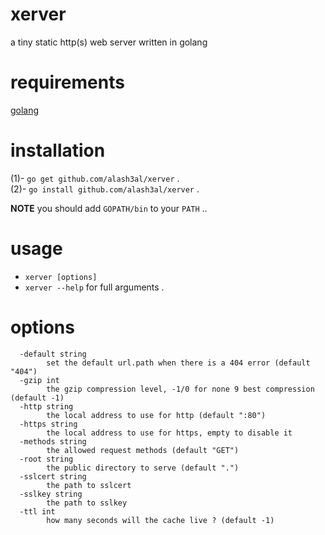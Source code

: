 # xerver
a tiny static http(s) web server written in golang

# requirements
[golang](https://golang.org/dl/)

# installation
(1)- `go get github.com/alash3al/xerver` .   
(2)- `go install github.com/alash3al/xerver` .  

**NOTE** you should add `GOPATH/bin` to your `PATH` ..

# usage 
- `xerver [options]`  
- `xerver --help` for full arguments .  

# options
```
  -default string
        set the default url.path when there is a 404 error (default "404")
  -gzip int
        the gzip compression level, -1/0 for none 9 best compression (default -1)
  -http string
        the local address to use for http (default ":80")
  -https string
        the local address to use for https, empty to disable it
  -methods string
        the allowed request methods (default "GET")
  -root string
        the public directory to serve (default ".")
  -sslcert string
        the path to sslcert
  -sslkey string
        the path to sslkey
  -ttl int
        how many seconds will the cache live ? (default -1)
```
